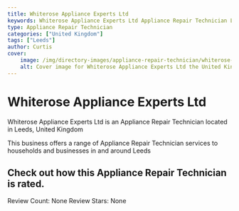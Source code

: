 ```yaml
---
title: Whiterose Appliance Experts Ltd
keywords: Whiterose Appliance Experts Ltd Appliance Repair Technician Leeds United Kingdom 
type: Appliance Repair Technician 
categories: ["United Kingdom"]
tags: ["Leeds"]
author: Curtis
cover:
    image: /img/directory-images/appliance-repair-technician/whiterose-appliance-experts-ltd.webp
    alt: Cover image for Whiterose Appliance Experts Ltd the United Kingdom based Appliance Repair Technician servicing Leeds 
---
```


# Whiterose Appliance Experts Ltd
Whiterose Appliance Experts Ltd is an Appliance Repair Technician located in Leeds, United Kingdom

This business offers a range of Appliance Repair Technician services to households and businesses in and around Leeds

## Check out how this Appliance Repair Technician is rated.
Review Count: None
Review Stars: None
